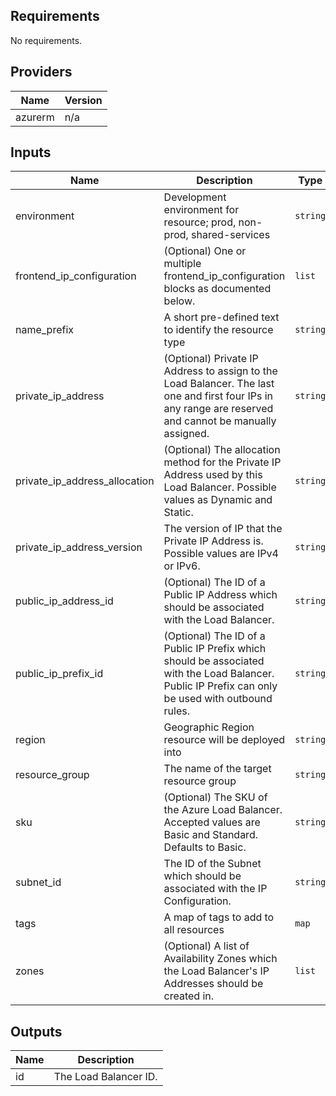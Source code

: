 ## Requirements

No requirements.

## Providers

| Name | Version |
|------|---------|
| azurerm | n/a |

## Inputs

| Name | Description | Type | Default | Required |
|------|-------------|------|---------|:--------:|
| environment | Development environment for resource; prod, non-prod, shared-services | `string` | n/a | yes |
| frontend\_ip\_configuration | (Optional) One or multiple frontend\_ip\_configuration blocks as documented below. | `list` | `[]` | no |
| name\_prefix | A short pre-defined text to identify the resource type | `string` | `"lb"` | no |
| private\_ip\_address | (Optional) Private IP Address to assign to the Load Balancer. The last one and first four IPs in any range are reserved and cannot be manually assigned. | `string` | `null` | no |
| private\_ip\_address\_allocation | (Optional) The allocation method for the Private IP Address used by this Load Balancer. Possible values as Dynamic and Static. | `string` | `null` | no |
| private\_ip\_address\_version | The version of IP that the Private IP Address is. Possible values are IPv4 or IPv6. | `string` | `"IPv4"` | no |
| public\_ip\_address\_id | (Optional) The ID of a Public IP Address which should be associated with the Load Balancer. | `string` | `null` | no |
| public\_ip\_prefix\_id | (Optional) The ID of a Public IP Prefix which should be associated with the Load Balancer. Public IP Prefix can only be used with outbound rules. | `string` | `null` | no |
| region | Geographic Region resource will be deployed into | `string` | n/a | yes |
| resource\_group | The name of the target resource group | `string` | n/a | yes |
| sku | (Optional) The SKU of the Azure Load Balancer. Accepted values are Basic and Standard. Defaults to Basic. | `string` | `null` | no |
| subnet\_id | The ID of the Subnet which should be associated with the IP Configuration. | `string` | `null` | no |
| tags | A map of tags to add to all resources | `map` | `{}` | no |
| zones | (Optional) A list of Availability Zones which the Load Balancer's IP Addresses should be created in. | `list` | `null` | no |

## Outputs

| Name | Description |
|------|-------------|
| id | The Load Balancer ID. |

